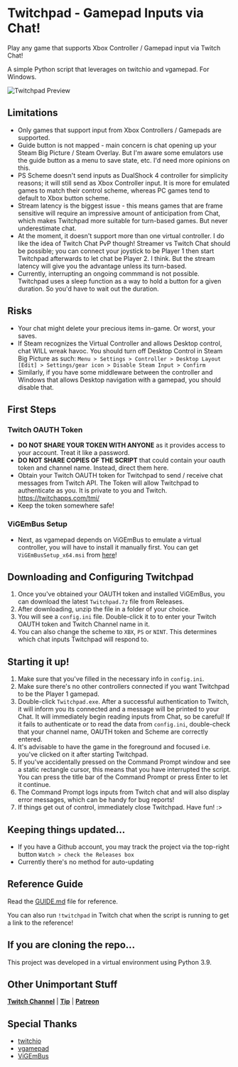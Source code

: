 # Twitchpad - Gamepad Inputs via Chat!

Play any game that supports Xbox Controller / Gamepad input via Twitch Chat!

A simple Python script that leverages on twitchio and vgamepad. For Windows.

![Twitchpad Preview](https://i.imgur.com/Yiatlum.png "Twitchpad Preview")

## Limitations
* Only games that support input from Xbox Controllers / Gamepads are supported.
* Guide button is not mapped - main concern is chat opening up your Steam Big Picture / Steam Overlay. But I'm aware some emulators use the guide button as a menu to save state, etc. I'd need more opinions on this.
* PS Scheme doesn't send inputs as DualShock 4 controller for simplicity reasons; it will still send as Xbox Controller input. It is more for emulated games to match their control scheme, whereas PC games tend to default to Xbox button scheme.
* Stream latency is the biggest issue - this means games that are frame sensitive will require an impressive amount of anticipation from Chat, which makes Twitchpad more suitable for turn-based games. But never underestimate chat.
* At the moment, it doesn't support more than one virtual controller. I do like the idea of Twitch Chat PvP though! Streamer vs Twitch Chat should be possible; you can connect your joystick to be Player 1 then start Twitchpad afterwards to let chat be Player 2. I think. But the stream latency will give you the advantage unless its turn-based.
* Currently, interrupting an ongoing commmand is not possible. Twitchpad uses a sleep function as a way to hold a button for a given duration. So you'd have to wait out the duration.

## Risks
* Your chat might delete your precious items in-game. Or worst, your saves.
* If Steam recognizes the Virtual Controller and allows Desktop control, chat WILL wreak havoc. You should turn off Desktop Control in Steam Big Picture as such:
`Menu > Settings > Controller > Desktop Layout [Edit] > Settings/gear icon > Disable Steam Input > Confirm `
* Similarly, if you have some middleware between the controller and Windows that allows Desktop navigation with a gamepad, you should disable that.

## First Steps

### Twitch OAUTH Token
* __DO NOT SHARE YOUR TOKEN WITH ANYONE__ as it provides access to your account. Treat it like a password.
* __DO NOT SHARE COPIES OF THE SCRIPT__ that could contain your oauth token and channel name. Instead, direct them here.
* Obtain your Twitch OAUTH token for Twitchpad to send / receive chat messages from Twitch API. The Token will allow Twitchpad to authenticate as you. It is private to you and Twitch. https://twitchapps.com/tmi/
* Keep the token somewhere safe!

### ViGEmBus Setup
* Next, as vgamepad depends on ViGEmBus to emulate a virtual controller, you will have to install it manually first. You can get `ViGEmBusSetup_x64.msi` from [here](https://github.com/nefarius/ViGEmBus/releases/download/setup-v1.17.333/ViGEmBusSetup_x64.msi)!

## Downloading and Configuring Twitchpad

1. Once you've obtained your OAUTH token and installed ViGEmBus, you can download the latest `Twitchpad.7z` file from Releases.
2. After downloading, unzip the file in a folder of your choice.
3. You will see a  `config.ini` file. Double-click it to to enter your Twitch OAUTH token and Twitch Channel name in it.
4. You can also change the scheme to `XBX`, `PS` or `NINT`. This determines which chat inputs Twitchpad will respond to.

## Starting it up!

1. Make sure that you've filled in the necessary info in `config.ini`.
2. Make sure there's no other controllers connected if you want Twitchpad to be the Player 1 gamepad.
3. Double-click `Twitchpad.exe`. After a successful authentication to Twitch, it will inform you its connected and a message will be printed to your Chat. It will immediately begin reading inputs from Chat, so be careful! If it fails to authenticate or to read the data from `config.ini`, double-check that your channel name, OAUTH token and Scheme are correctly entered.
4. It's advisable to have the game in the foreground and focused i.e. you've clicked on it after starting Twitchpad.
5. If you've accidentally pressed on the Command Prompt window and see a static rectangle cursor, this means that you have interrupted the script. You can press the title bar of the Command Prompt or press Enter to let it continue.
6. The Command Prompt logs inputs from Twitch chat and will also display error messages, which can be handy for bug reports!
7. If things get out of control, immediately close Twitchpad. Have fun! :>

## Keeping things updated...

* If you have a Github account, you may track the project via the top-right button `Watch > check the Releases box`
* Currently there's no method for auto-updating

## Reference Guide
Read the [GUIDE.md](https://github.com/mkaysg/twitchpad/blob/main/GUIDE.md) file for reference.

You can also run `!twitchpad` in Twitch chat when the script is running to get a link to the reference!

## If you are cloning the repo...

This project was developed in a virtual environment using Python 3.9.

## Other Unimportant Stuff
[__Twitch Channel__](https://www.twitch.tv/mkay_sg) | [__Tip__](https://paypal.me/mkaysg) | [__Patreon__](https://www.patreon.com/mkay_sg)

## Special Thanks
* [twitchio](https://github.com/PythonistaGuild/TwitchIO)
* [vgamepad](https://github.com/yannbouteiller/vgamepad)
* [ViGEmBus](https://github.com/nefarius/ViGEmBus)